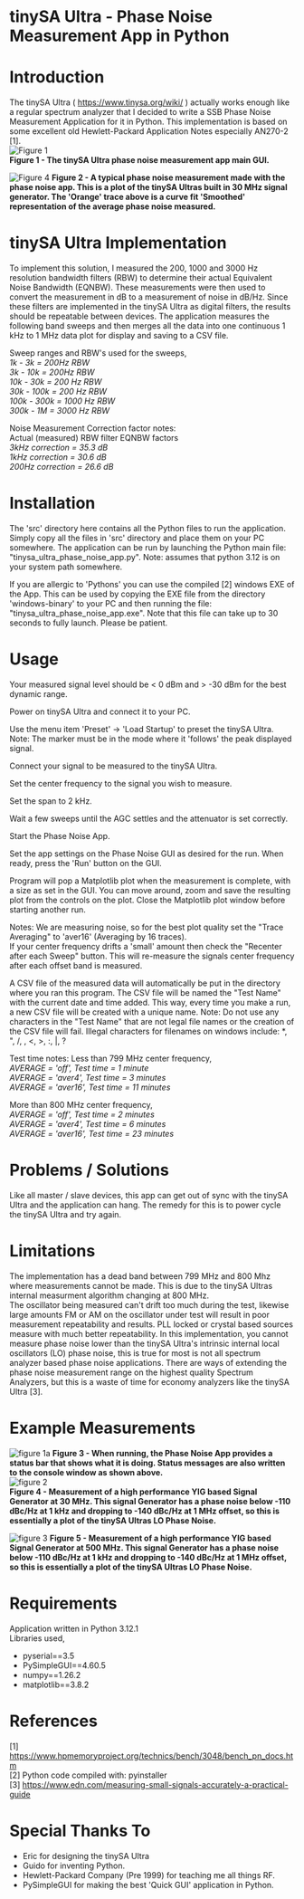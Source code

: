 # tinySA Ultra - Phase Noise Measurement App in Python
 
# Introduction
The tinySA Ultra ( https://www.tinysa.org/wiki/ ) actually works enough like a regular spectrum analyzer that I decided to write a SSB Phase Noise Measurement Application for it in Python. This implementation is based on some excellent old Hewlett-Packard Application Notes especially AN270-2 [1].  
![Figure 1](https://github.com/Hagtronics/tinySA-Ultra-Phase-Noise/blob/main/docs/pn_figure1.PNG?raw=true)   
**Figure 1 - The tinySA Ultra phase noise measurement app main GUI.**  

![Figure 4](https://github.com/Hagtronics/tinySA-Ultra-Phase-Noise/blob/main/docs/pn_figure4.PNG?raw=true)
**Figure 2 - A typical phase noise measurement made with the phase noise app. This is a plot of the tinySA Ultras built in 30 MHz signal generator. The 'Orange' trace above is a curve fit 'Smoothed' representation of the average phase noise measured.**  
# tinySA Ultra Implementation
To implement this solution, I measured the 200, 1000 and 3000 Hz resolution bandwidth filters (RBW) to determine their actual Equivalent Noise Bandwidth (EQNBW). These measurements were then used to convert the measurement in dB to a measurement of noise in dB/Hz. Since these filters are implemented in the tinySA Ultra as digital filters, the results should be repeatable between devices. The application measures the following band sweeps and then merges all the data into one continuous 1 kHz to 1 MHz data plot for display and saving to a CSV file.    
   
Sweep ranges and RBW's used for the sweeps,  
*1k - 3k       = 200Hz RBW  
3k - 10k      = 200Hz RBW  
10k - 30k     = 200 Hz RBW  
30k - 100k    = 200 Hz RBW  
100k - 300k   = 1000 Hz RBW  
300k - 1M     = 3000 Hz RBW*  
  
Noise Measurement Correction factor notes:  
Actual (measured) RBW filter EQNBW factors  
*3kHz correction = 35.3 dB  
1kHz correction = 30.6 dB  
200Hz correction = 26.6 dB*  
# Installation
The 'src' directory here contains all the Python files to run the application. Simply copy all the files in 'src' directory and place them on your PC somewhere. The application can be run by launching the Python main file: "tinysa_ultra_phase_noise_app.py". Note: assumes that python 3.12 is on your system path somewhere.

If you are allergic to 'Pythons' you can use the compiled [2] windows EXE of the App. This can be used by copying the EXE file from the directory 'windows-binary' to your PC and then running the file: "tinysa_ultra_phase_noise_app.exe". Note that this file can take up to 30 seconds to fully launch. Please be patient.
# Usage
   Your measured signal level should be < 0 dBm and > -30 dBm for the best dynamic range. 
   
   Power on tinySA Ultra and connect it to your PC.
   
   Use the menu item 'Preset' -> 'Load Startup' to preset the tinySA Ultra. Note: The marker must be in the mode where it 'follows' the peak displayed signal.
   
   Connect your signal to be measured to the tinySA Ultra. 
   
   Set the center frequency to the signal you wish to measure. 
   
   Set the span to 2 kHz. 
   
   Wait a few sweeps until the AGC settles and the attenuator is set correctly. 
   
   Start the Phase Noise App.
   
   Set the app settings on the Phase Noise GUI as desired for the run. 
   When ready, press the 'Run' button on the GUI. 
   
   Program will pop a Matplotlib plot when the measurement is complete, with a size as set in the GUI. You can move around, zoom and save the resulting plot from the controls on the plot.
   Close the Matplotlib plot window before starting another run. 
  
 Notes:
   We are measuring noise, so for the best plot quality set the "Trace Averaging" to 'aver16' (Averaging by 16 traces).  
   If your center frequency drifts a 'small' amount then check the "Recenter after each Sweep" button. 
   This will re-measure the signals center frequency after each offset band is measured. 
   
   A CSV file of the measured data will automatically be put in the directory where you ran 
   this program. The CSV file will be named the "Test Name" with the current date and time added. 
   This way, every time you make a run, a new CSV file will be created with a unique name. Note: Do not use any characters in the "Test Name" that are not legal file names or the creation of the CSV file will fail. Illegal characters for filenames on windows include: *, ", /, \, <, >, :, |, ?
  
 Test time notes:
   Less than 799 MHz center frequency,  
    *AVERAGE = 'off', Test time = 1 minute  
    AVERAGE = 'aver4', Test time = 3 minutes  
    AVERAGE = 'aver16', Test time = 11 minutes*  
    
   More than 800 MHz center frequency,  
    *AVERAGE = 'off', Test time = 2 minutes  
    AVERAGE = 'aver4', Test time = 6 minutes  
    AVERAGE = 'aver16', Test time = 23 minutes*  

# Problems / Solutions
Like all master / slave devices, this app can get out of sync with the tinySA Ultra and the application can hang. The remedy for this is to power cycle the tinySA Ultra and try again.
# Limitations 
The implementation has a dead band between 799 MHz and 800 Mhz where measurements cannot be made. This is due to the tinySA Ultras internal measurment algorithm changing at 800 MHz.  
The oscillator being measured can't drift too much during the test, likewise large amounts FM or AM on the oscillator under test will result in poor measurement repeatability and results. PLL locked or crystal based sources measure with much better repeatability. In this implementation, you cannot measure phase noise lower than the tinySA Ultra's intrinsic internal local oscillators (LO) phase noise, this is true for most is not all spectrum analyzer based phase noise applications. There are ways of extending the phase noise measurement range on the highest quality Spectrum Analyzers, but this is a waste of time for economy analyzers like the tinySA Ultra [3].
# Example Measurements
![figure 1a](https://github.com/Hagtronics/tinySA-Ultra-Phase-Noise/blob/main/docs/pn_figure1a.PNG?raw=true)
**Figure 3 - When running, the Phase Noise App provides a status bar that shows what it is doing. Status messages are also written to the console window as shown above.**  
![figure 2](https://github.com/Hagtronics/tinySA-Ultra-Phase-Noise/blob/main/docs/pn_figure2.PNG?raw=true)  
**Figure 4 - Measurement of a high performance YIG based Signal Generator at 30 MHz. This signal Generator has a phase noise below -110 dBc/Hz at 1 kHz and dropping to -140 dBc/Hz at 1 MHz offset, so this is essentially a plot of the tinySA Ultras LO Phase Noise.** 

![figure 3](https://github.com/Hagtronics/tinySA-Ultra-Phase-Noise/blob/main/docs/pn_figure3.PNG?raw=true)
**Figure 5 - Measurement of a high performance YIG based Signal Generator at 500 MHz. This signal Generator has a phase noise below -110 dBc/Hz at 1 kHz and dropping to -140 dBc/Hz at 1 MHz offset, so this is essentially a plot of the tinySA Ultras LO Phase Noise.**   
# Requirements
Application written in Python 3.12.1  
Libraries used,  
  * pyserial==3.5
  * PySimpleGUI==4.60.5
  * numpy==1.26.2
  * matplotlib==3.8.2
# References
[1] https://www.hpmemoryproject.org/technics/bench/3048/bench_pn_docs.htm  
[2] Python code compiled with: pyinstaller  
[3] https://www.edn.com/measuring-small-signals-accurately-a-practical-guide   
# Special Thanks To
* Eric for designing the tinySA Ultra  
* Guido for inventing Python.  
* Hewlett-Packard Company (Pre 1999) for teaching me all things RF.  
* PySimpleGUI for making the best 'Quick GUI' application in Python.  
